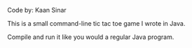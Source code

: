 Code by: Kaan Sinar

This is a small command-line tic tac toe game I wrote in Java.

Compile and run it like you would a regular Java program.
